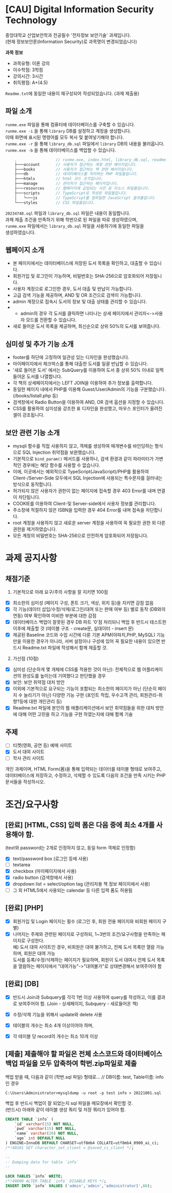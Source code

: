 # [CAU] Digital Information Security Technology
  
중앙대학교 산업보안학과 전공필수 '전자정보 보안기술' 과제입니다.\
(현재 정보보안론(Information Security)로 과목명이 변경되었습니다)

**과목 정보**
- 과목유형: 이론 강의
- 이수학점: 3학점
- 강의시간: 3시간
- 취득평점: A+(4.5)

`Readme.txt`에 동일한 내용이 재구성되어 작성되었습니다. (과제 제출용)

## 파일 소개
`runme.exe` 파일을 통해 컴퓨터에 데이터베이스를 구축할 수 있습니다.\
`runme.exe -i` 을 통해 `library` DB를 설정하고 계정을 생성합니다.\
이때 화면에 표시된 명령어를 모두 복사 및 붙여넣기해야 합니다.\
`runme.exe -r` 을 통해 `library_db.sql` 파일에서 `library` DB의 내용을 불러옵니다.
  \
`runme.exe -b` 을 통해 데이터베이스를 백업할 수 있습니다.
```c
    .                 // runme.exe, index.html, library_db.sql, readme.md 등
    ├───account       // 사용자가 접근하는 계정 관련 페이지입니다.
    ├───books         // 사용자가 접근하는 책 관련 페이지입니다.
    ├───db            // 데이터베이스를 처리하는 PHP 파일들입니다.
    ├───htmls         // html 코드 조각입니다.
    ├───manage        // 관리자가 접근하는 페이지입니다.
    ├───resources     // 웹페이지에 삽입되는 사진 등 리소스 파일들입니다.
    ├───scripts       // TypeScript로 작성된 파일들입니다.
    │   └───js        // TypeScript를 컴파일한 JavaScript 결과물입니다.
    └───styles        // CSS 파일들입니다.
```
`20234748.sql` 파일과 `library_db.sql` 파일은 내용이 동일합니다.\
과제 제출 조건을 만족하기 위해 학번으로 된 파일을 따로 생성하였으며,\
`runme.exe` 파일에서는 `library_db.sql` 파일을 사용하기에 동일한 파일을\
생성하였습니다.

## 웹페이지 소개

- 본 페이지에서는 데이터베이스에 저장된 도서 목록을 확인하고, 대출할 수 있습니다.  
- 회원가입 및 로그인이 가능하며, 비밀번호는 SHA-256으로 암호화되어 저장됩니다.  
- 사용자 계정으로 로그인한 경우, 도서 대출 및 반납이 가능합니다.  
- 고급 검색 기능을 제공하며, AND 및 OR 조건으로 검색이 가능합니다.  
- admin 계정으로 접속시 도서의 정보 및 대출 상태를 관리할 수 있습니다.  
- - admin의 경우 각 도서를 클릭하면 나타나는 상세 페이지에서 관리자<->사용자 모드를 전환할 수 있습니다.
- 새로 들어온 도서 목록을 제공하며, 최신순으로 상위 50%의 도서를 보여줍니다.

## 심미성 및 추가 기능 소개
- footer를 하단에 고정하여 일관성 있는 디자인을 완성했습니다.
- 마이페이지에서 체크박스를 통해 대출한 도서를 일괄 반납할 수 있습니다.
- '새로 들어온 도서' 에서는 SubQuery를 이용하여 도서 중 상위 50% 이내로 일찍 들어온 도서를 나열합니다.
- 각 책의 상세페이지에서는 LEFT JOIN을 이용하여 추가 정보를 출력합니다.
- 동일한 페이지 내에서 PHP를 이용해 Guest/User/Admin의 기능을 구분했습니다. (/books/listall.php 등)
- 검색창에서 Radio Button을 이용하여 AND, OR 검색 옵션을 지정할 수 있습니다.
- CSS를 활용하여 심미성을 강조한 표 디자인을 완성했고, 마우스 포인터가 올려진 셀이 강조됩니다.

## 보안 관련 기능 소개
- mysqli 함수를 직접 사용하지 않고, 객체를 생성하여 매개변수를 바인딩하는 형식으로 SQL Injection 취약점을 보완했습니다.
- 기본적으로 `bind_param()` 메서드를 사용하나, 검색 환경과 같이 파라미터가 가변적인 경우에는 해당 함수를 사용할 수 없습니다.
- 이에, 이곳에서는 예외적으로 TypeScript(JavaScript)/PHP를 활용하여 Client-/Server-Side 모두에서 SQL Injection에 사용되는 특수문자를 걸러내는 방식으로 동작합니다.
- 허가되지 않은 사용자가 권한이 없는 페이지에 접속할 경우 403 Error를 내며 연결이 차단됩니다.
- COOKIE를 이용하여 Client-및 Server-side에서 사용자 정보를 관리합니다.
- 주소창에 적절하지 않은 ISBN을 입력한 경우 404 Error를 내며 접속을 차단합니다.
- root 계정을 사용하지 않고 새로운 server 계정을 사용하여 꼭 필요한 권한 외 다른 권한을 제거하였습니다.
- 모든 계정의 비밀번호는 SHA-256으로 안전하게 암호화되어 저장됩니다.
  
# 과제 공지사항

## 채점기준
1. 기본적으로 아래 요구/주의 사항을 잘 지키면 100점
- [X] 최소한의 심미성 (페이지 구성, 폰트 크기, 색상, 위치 등)을 지키면 감점 없음
- [X] 각 기능(데이터 삽입/수정/삭제/로그인/대여 또는 판매 여부 등) 별로 동작 (DB와의 연동) 여부 확인하여 미비한 부분에 대한 감점
- [X] 데이터베이스 백업이 잘못된 경우 DB 파트 '0'점 처리되니 백업 후 반드시 테스트한 이후에 제출할 것 (테이블 구조 - create문, 실데이터 - insert 문)
- [X] 제공된 Baseline 코드와 수업 시간에 다룬 기본 APM(아파치,PHP, MySQL) 기능 만을 이용한 경우가 아니라, 서버 설정이나 구성에 있어 꼭 필요한 내용이 있으면 반드시 Readme.txt 파일에 작성해서 함께 제출할 것.

2. 가산점 (10점)
- [X] 심미성 (단순하게 몇 개체에 CSS를 적용한 것이 아닌): 전체적으로 웹 어플리케이션의 완성도를 높이는데 기여했다고 판단했을 경우
- [X] 보안: 보안 취약점 대처 방안
- [X] 이외에 기본적으로 요구되는 기능이 포함되는 최소한의 페이지가 아닌 (단순히 페이지 수 늘리기가 아닌) 다양한 기능 구현 (포인트 적립, 우수고객 관리, 회원관리-취향?등에 대한 개인관리 등)
- [X] Readme.txt 파일에 본인의 웹 애플리케이션에서 보안 취약점들을 위한 대처 방안에 대해 어떤 고민을 하고 기능을 구현 하였는지에 대해 함께 기술

## 주제

- [ ] 티켓(영화, 공연 등) 예매 사이트
- [X] 도서 대여 사이트
- [ ] 학사 관리 사이트

개인 과제이며, HTML Form(폼)을 통해 입력되는 데이터를 테이블 형태로 보여주고, 데이터베이스에 저장하고, 수정하고, 삭제할 수 있도록 다음의 조건을 만족 시키는 PHP 문서들을 작성하시오.  
  
  
# 조건/요구사항
## [완료] \[HTML, CSS\] 입력 폼은 다음 중에 최소 4개를 사용해야 함.
(text와 password는 2개로 인정하지 않고, 동일 form 객체로 인정함)
- [X] text/password box (로그인 등에 사용)
- [ ] textarea
- [X] checkbox (마이페이지에서 사용)
- [X] radio button (검색창에서 사용)
- [X] dropdown list = select/option tag (관리자용 책 정보 페이지에서 사용)
- [ ] 그 외 HTML5에서 사용되는 calendar 등 다른 입력 폼도 허용됨
 
## [완료] \[PHP\]
- [X] 회원가입 및 Login 페이지는 필수 (로그인 후, 회원 전용 페이지와 비회원 페이지 구별)
- [X] 나머지는 주제와 관련된 페이지로 구성하되, 1~3번의 조건/요구사항을 만족하는 페이지로 구성한다.   
예) 도서 대여 사이트인 경우, 비회원은 대여 불가하고, 전체 도서 목록만 열람 가능하며, 회원은 대여 가능  
    도서를 등록/수정/삭제하는 페이지가 필요하며, 회원이 도서 대여시 전체 도서 목록을 열람하는 페이지에서
    "대여가능"->"대여불가"로 상태변경해서 보여주어야 함
 
## [완료] \[DB\]
- [X] 반드시 Join과 Subquery를 각각 1번 이상 사용하여 query를 작성하고, 이를 결과로 보여주어야 함. (Join - 상세페이지, Subquery - 새로들어온 책)
- [X] 수정/삭제 기능을 위해서 update와 delete 사용
- [X] 테이블의 개수는 최소 4개 이상이어야 하며,
- [X] 각 테이블 당 record의 개수는 최소 10개 이상
 

## \[제출\] 제출해야 할 파일은 전체 소스코드와 데이터베이스 백업 파일을 모두 압축하여 학번.zip파일로 제출

백업 받을 때, 다음과 같이 (학번.sql 파일) 형태로...  // DB이름: test, Table이름: info 인 경우  
```batch
C:\Users\Administrator>mysqldump -u root -p test info > 20221001.sql  
```
백업 후 반드시 백업이 잘 되었는지 sql 파일을 메모장에서 확인할 것.  
(반드시) 아래와 같이 테이블 생성 쿼리 및 저장 쿼리가 있어야 함.  
```sql
CREATE TABLE `info` (
    `id` varchar(15) NOT NULL,
    `pwd` varchar(15) NOT NULL,
    `name` varchar(20) NOT NULL,
    `age` int DEFAULT NULL
) ENGINE=InnoDB DEFAULT CHARSET=utf8mb4 COLLATE=utf8mb4_0900_ai_ci;
/*!40101 SET character_set_client = @saved_cs_client */;
    
--
-- Dumping data for table `info`
--
    
LOCK TABLES `info` WRITE;
/*!40000 ALTER TABLE `info` DISABLE KEYS */;
INSERT INTO `info` VALUES ('admin','admin','administrator1',66);
```
